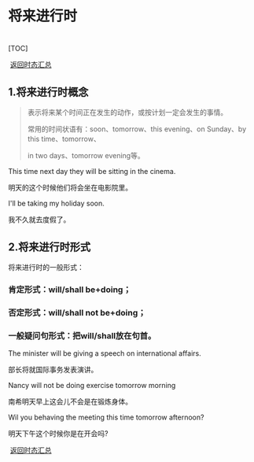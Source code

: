 #   将来进行时  

#  

[TOC]

​																																					[返回时态汇总](./04时态篇/00时态汇总.md)

##   1.将来进行时概念  

>   表示将来某个时间正在发生的动作，或按计划一定会发生的事情。  
>
>   常用的时间状语有：soon、tomorrow、this evening、on Sunday、by this time、tomorrow、  
>
>   in two days、tomorrow evening等。  

  This time next day they will be sitting in the cinema. 

 明天的这个时候他们将会坐在电影院里。  

 I'll be taking my holiday soon.  

我不久就去度假了。  

 

##   2.将来进行时形式  

  将来进行时的一般形式：  

### 肯定形式：will/shall be+doing；  

### 否定形式：will/shall not be+doing； 

###  一般疑问句形式：把will/shall放在句首。  

  The minister will be giving a speech on international affairs.  

部长将就国际事务发表演讲。  

  Nancy will not be doing exercise tomorrow morning  

南希明天早上这会儿不会是在锻炼身体。  

  Wil you behaving the meeting this time tomorrow afternoon?  

明天下午这个时候你是在开会吗?  

​																																					[返回时态汇总](./04时态篇/00时态汇总.md)